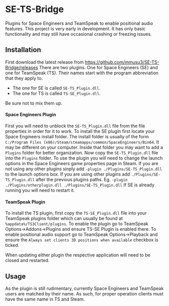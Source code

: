 # SE-TS-Bridge
Plugins for Space Engineers and TeamSpeak to enable positional audio features.
This project is very early in development. It has only basic functionality and may still have occasional crashing or freezing issues.

## Installation
First download the latest release from https://github.com/mmusu3/SE-TS-Bridge/releases
There are two plugins. One for Space Engineers (SE) and one for TeamSpeak (TS). Their names start with the program abbreviation that they apply to.
- The one for SE is called `SE-TS_Plugin.dll`.
- The one for TS is called `TS-SE_Plugin.dll`.

Be sure not to mix them up.

#### Space Engineers Plugin
First you will need to unblock the `SE-TS_Plugin.dll` file from the file properties in order for it to work.
To install the SE plugin first locate your Space Engineers install folder.
The install folder is usually of the form `C:/Program Files (x86)/Steam/steamapps/common/SpaceEngineers/Bin64`. It may be different on your computer.
Inside that folder you may want to add a `Plugins` folder for better organization. Now copy the `SE-TS_Plugin.dll` file into the `Plugins` folder.
To use the plugin you will need to change the launch options in the Space Engineers game properties page in Steam.
If you are not using any other plugins sinply add `-plugin ./Plugins/SE-TS_Plugin.dll` to the launch options box.
If you are using other plugins add `./Plugins/SE-TS_Plugin.dll` after the previous plugins paths. Eg. `-plugin ./Plugins/otherplugin.dll ./Plugins/SE-TS_Plugin.dll`
If SE is already running you will need to restart it.

#### TeamSpeak Plugin
To install the TS plugin, first copy the `TS-SE_Plugin.dll` file into your TeamSpeak plugins folder which can usually be found at `%appdata%/TS3Client/plugins`.
To enable the plugin go to TeamSpeak Options->Addons->Plugins and ensure TS-SE Plugin is enabled there.
To enable positional audio support go to TeamSpeak Options->Playback and ensure the `Always set clients 3D positions when available` checkbox is ticked.

When updating either plugin the respective application will need to be closed and restarted.

## Usage
As the plugin is still rudimentary, currently Space Engineers and TeamSpeak users are matched by their name. As such, for proper operation clients must have the same name in TS and Steam.
